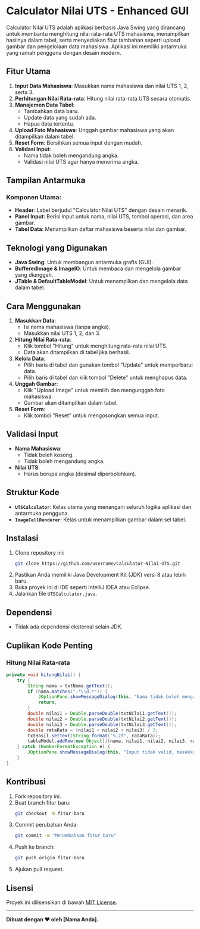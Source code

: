 # Calculator Nilai UTS - Enhanced GUI

Calculator Nilai UTS adalah aplikasi berbasis Java Swing yang dirancang untuk membantu menghitung nilai rata-rata UTS mahasiswa, menampilkan hasilnya dalam tabel, serta menyediakan fitur tambahan seperti upload gambar dan pengelolaan data mahasiswa. Aplikasi ini memiliki antarmuka yang ramah pengguna dengan desain modern.

## Fitur Utama
1. **Input Data Mahasiswa**: Masukkan nama mahasiswa dan nilai UTS 1, 2, serta 3.
2. **Perhitungan Nilai Rata-rata**: Hitung nilai rata-rata UTS secara otomatis.
3. **Manajemen Data Tabel**:
   - Tambahkan data baru.
   - Update data yang sudah ada.
   - Hapus data tertentu.
4. **Upload Foto Mahasiswa**: Unggah gambar mahasiswa yang akan ditampilkan dalam tabel.
5. **Reset Form**: Bersihkan semua input dengan mudah.
6. **Validasi Input**:
   - Nama tidak boleh mengandung angka.
   - Validasi nilai UTS agar hanya menerima angka.

## Tampilan Antarmuka
### Komponen Utama:
- **Header**: Label berjudul "Calculator Nilai UTS" dengan desain menarik.
- **Panel Input**: Berisi input untuk nama, nilai UTS, tombol operasi, dan area gambar.
- **Tabel Data**: Menampilkan daftar mahasiswa beserta nilai dan gambar.

## Teknologi yang Digunakan
- **Java Swing**: Untuk membangun antarmuka grafis (GUI).
- **BufferedImage & ImageIO**: Untuk membaca dan mengelola gambar yang diunggah.
- **JTable & DefaultTableModel**: Untuk menampilkan dan mengelola data dalam tabel.

## Cara Menggunakan
1. **Masukkan Data**:
   - Isi nama mahasiswa (tanpa angka).
   - Masukkan nilai UTS 1, 2, dan 3.
2. **Hitung Nilai Rata-rata**:
   - Klik tombol "Hitung" untuk menghitung rata-rata nilai UTS.
   - Data akan ditampilkan di tabel jika berhasil.
3. **Kelola Data**:
   - Pilih baris di tabel dan gunakan tombol "Update" untuk memperbarui data.
   - Pilih baris di tabel dan klik tombol "Delete" untuk menghapus data.
4. **Unggah Gambar**:
   - Klik "Upload Image" untuk memilih dan mengunggah foto mahasiswa.
   - Gambar akan ditampilkan dalam tabel.
5. **Reset Form**:
   - Klik tombol "Reset" untuk mengosongkan semua input.

## Validasi Input
- **Nama Mahasiswa**:
  - Tidak boleh kosong.
  - Tidak boleh mengandung angka.
- **Nilai UTS**:
  - Harus berupa angka (desimal diperbolehkan).

## Struktur Kode
- **`UTSCalculator`**: Kelas utama yang menangani seluruh logika aplikasi dan antarmuka pengguna.
- **`ImageCellRenderer`**: Kelas untuk menampilkan gambar dalam sel tabel.

## Instalasi
1. Clone repository ini:
   ```bash
   git clone https://github.com/username/Calculator-Nilai-UTS.git
   ```
2. Pastikan Anda memiliki Java Development Kit (JDK) versi 8 atau lebih baru.
3. Buka proyek ini di IDE seperti IntelliJ IDEA atau Eclipse.
4. Jalankan file `UTSCalculator.java`.

## Dependensi
- Tidak ada dependensi eksternal selain JDK.

## Cuplikan Kode Penting
### Hitung Nilai Rata-rata
```java
private void hitungNilai() {
    try {
        String nama = txtNama.getText();
        if (nama.matches(".*\\d.*")) {
            JOptionPane.showMessageDialog(this, "Nama tidak boleh mengandung angka!", "Error", JOptionPane.ERROR_MESSAGE);
            return;
        }
        double nilai1 = Double.parseDouble(txtNilai1.getText());
        double nilai2 = Double.parseDouble(txtNilai2.getText());
        double nilai3 = Double.parseDouble(txtNilai3.getText());
        double rataRata = (nilai1 + nilai2 + nilai3) / 3;
        txtHasil.setText(String.format("%.2f", rataRata));
        tableModel.addRow(new Object[]{nama, nilai1, nilai2, nilai3, rataRata, new ImageIcon(uploadedImage)});
    } catch (NumberFormatException e) {
        JOptionPane.showMessageDialog(this, "Input tidak valid, masukkan angka yang benar!", "Error", JOptionPane.ERROR_MESSAGE);
    }
}
```

## Kontribusi
1. Fork repository ini.
2. Buat branch fitur baru:
   ```bash
   git checkout -b fitur-baru
   ```
3. Commit perubahan Anda:
   ```bash
   git commit -m "Menambahkan fitur baru"
   ```
4. Push ke branch:
   ```bash
   git push origin fitur-baru
   ```
5. Ajukan pull request.

## Lisensi
Proyek ini dilisensikan di bawah [MIT License](LICENSE).

---

**Dibuat dengan ❤ oleh [Nama Anda].**

